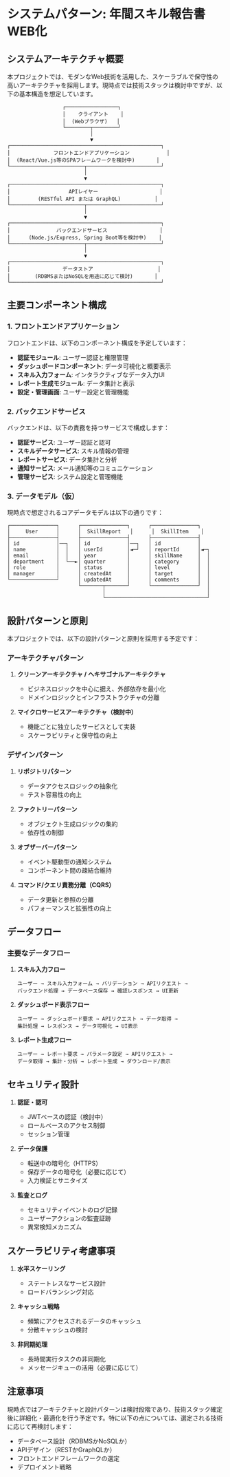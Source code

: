# システムパターン: 年間スキル報告書WEB化

## システムアーキテクチャ概要

本プロジェクトでは、モダンなWeb技術を活用した、スケーラブルで保守性の高いアーキテクチャを採用します。現時点では技術スタックは検討中ですが、以下の基本構造を想定しています。

```
                  ┌─────────────────┐
                  │    クライアント    │
                  │  (Webブラウザ)   │
                  └────────┬────────┘
                           │
                           ▼
┌─────────────────────────────────────────────────┐
│              フロントエンドアプリケーション            │
│  (React/Vue.js等のSPAフレームワークを検討中)       │
└────────────────────────┬────────────────────────┘
                         │
                         ▼
┌─────────────────────────────────────────────────┐
│                   APIレイヤー                    │
│         (RESTful API または GraphQL)           │
└────────────────────────┬────────────────────────┘
                         │
                         ▼
┌─────────────────────────────────────────────────┐
│               バックエンドサービス                 │
│      (Node.js/Express, Spring Boot等を検討中)    │
└────────────────────────┬────────────────────────┘
                         │
                         ▼
┌─────────────────────────────────────────────────┐
│                 データストア                     │
│        (RDBMSまたはNoSQLを用途に応じて検討)       │
└─────────────────────────────────────────────────┘
```

## 主要コンポーネント構成

### 1. フロントエンドアプリケーション

フロントエンドは、以下のコンポーネント構成を予定しています：

- **認証モジュール**: ユーザー認証と権限管理
- **ダッシュボードコンポーネント**: データ可視化と概要表示
- **スキル入力フォーム**: インタラクティブなデータ入力UI
- **レポート生成モジュール**: データ集計と表示
- **設定・管理画面**: ユーザー設定と管理機能

### 2. バックエンドサービス

バックエンドは、以下の責務を持つサービスで構成します：

- **認証サービス**: ユーザー認証と認可
- **スキルデータサービス**: スキル情報の管理
- **レポートサービス**: データ集計と分析
- **通知サービス**: メール通知等のコミュニケーション
- **管理サービス**: システム設定と管理機能

### 3. データモデル（仮）

現時点で想定されるコアデータモデルは以下の通りです：

```
┌───────────────┐      ┌───────────────┐      ┌───────────────┐
│     User      │      │  SkillReport   │      │  SkillItem    │
├───────────────┤      ├───────────────┤      ├───────────────┤
│ id            │──┐   │ id            │──┐   │ id            │
│ name          │  │   │ userId        │◄─┘   │ reportId      │◄─┐
│ email         │  │   │ year          │      │ skillName     │  │
│ department    │  └──►│ quarter       │      │ category      │  │
│ role          │      │ status        │      │ level         │  │
│ manager       │      │ createdAt     │      │ target        │  │
└───────────────┘      │ updatedAt     │      │ comments      │  │
                       └───────┬───────┘      └───────────────┘  │
                               │                                 │
                               └─────────────────────────────────┘
```

## 設計パターンと原則

本プロジェクトでは、以下の設計パターンと原則を採用する予定です：

### アーキテクチャパターン

1. **クリーンアーキテクチャ / ヘキサゴナルアーキテクチャ**
   - ビジネスロジックを中心に据え、外部依存を最小化
   - ドメインロジックとインフラストラクチャの分離

2. **マイクロサービスアーキテクチャ（検討中）**
   - 機能ごとに独立したサービスとして実装
   - スケーラビリティと保守性の向上

### デザインパターン

1. **リポジトリパターン**
   - データアクセスロジックの抽象化
   - テスト容易性の向上

2. **ファクトリーパターン**
   - オブジェクト生成ロジックの集約
   - 依存性の制御

3. **オブザーバーパターン**
   - イベント駆動型の通知システム
   - コンポーネント間の疎結合維持

4. **コマンド/クエリ責務分離（CQRS）**
   - データ更新と参照の分離
   - パフォーマンスと拡張性の向上

## データフロー

### 主要なデータフロー

1. **スキル入力フロー**
   ```
   ユーザー → スキル入力フォーム → バリデーション → APIリクエスト → 
   バックエンド処理 → データベース保存 → 確認レスポンス → UI更新
   ```

2. **ダッシュボード表示フロー**
   ```
   ユーザー → ダッシュボード要求 → APIリクエスト → データ取得 → 
   集計処理 → レスポンス → データ可視化 → UI表示
   ```

3. **レポート生成フロー**
   ```
   ユーザー → レポート要求 → パラメータ設定 → APIリクエスト → 
   データ取得 → 集計・分析 → レポート生成 → ダウンロード/表示
   ```

## セキュリティ設計

1. **認証・認可**
   - JWTベースの認証（検討中）
   - ロールベースのアクセス制御
   - セッション管理

2. **データ保護**
   - 転送中の暗号化（HTTPS）
   - 保存データの暗号化（必要に応じて）
   - 入力検証とサニタイズ

3. **監査とログ**
   - セキュリティイベントのログ記録
   - ユーザーアクションの監査証跡
   - 異常検知メカニズム

## スケーラビリティ考慮事項

1. **水平スケーリング**
   - ステートレスなサービス設計
   - ロードバランシング対応

2. **キャッシュ戦略**
   - 頻繁にアクセスされるデータのキャッシュ
   - 分散キャッシュの検討

3. **非同期処理**
   - 長時間実行タスクの非同期化
   - メッセージキューの活用（必要に応じて）

## 注意事項

現時点ではアーキテクチャと設計パターンは検討段階であり、技術スタック確定後に詳細化・最適化を行う予定です。特に以下の点については、選定される技術に応じて再検討します：

- データベース設計（RDBMSかNoSQLか）
- APIデザイン（RESTかGraphQLか）
- フロントエンドフレームワークの選定
- デプロイメント戦略
